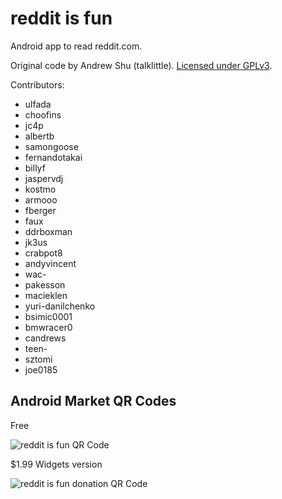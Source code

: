 reddit is fun
=============

Android app to read reddit.com.

Original code by Andrew Shu (talklittle). [Licensed under GPLv3][license].

Contributors:

* ulfada
* choofins
* jc4p
* albertb
* samongoose
* fernandotakai
* billyf
* jaspervdj
* kostmo
* armooo
* fberger
* faux
* ddrboxman
* jk3us
* crabpot8
* andyvincent
* wac-
* pakesson
* macieklen
* yuri-danilchenko
* bsimic0001
* bmwracer0
* candrews
* teen-
* sztomi
* joe0185

Android Market QR Codes
----------------

Free

![reddit is fun QR
Code](http://chart.apis.google.com/chart?cht=qr&chs=120x120&chl=market%3A%2F%2Fdetails%3Fid%3Dcom.andrewshu.android.reddit
 "Scan with a QR Code reader")

$1.99 Widgets version

![reddit is fun donation QR
Code](http://chart.apis.google.com/chart?cht=qr&chs=120x120&chl=market%3A%2F%2Fdetails%3Fid%3Dcom.andrewshu.android.redditdonation
"Scan with a QR Code reader; $1.99 Widgets version")

[license]: http://github.com/talklittle/reddit-is-fun/blob/master/COPYING
